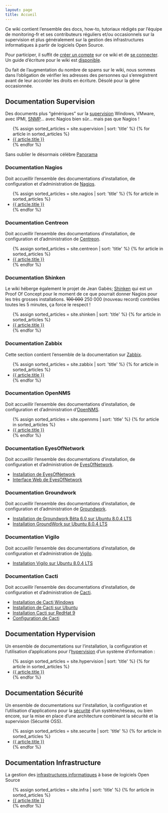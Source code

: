 ```yaml
---
layout: page
title: Accueil
---
```


Ce wiki contient l’ensemble des docs, how-to, tutoriaux rédigés par l’équipe de monitoring-fr et ses contributeurs réguliers et/ou occasionnels sur la supervision et plus généralement sur la gestion des infrastructures informatiques à partir de logiciels Open Source.

Pour participer, il suffit de [créer un compte](start@do=register.html "http://wiki.monitoring-fr.org/start?do=register") sur ce wiki et de [se connecter](start@do=login.html "http://wiki.monitoring-fr.org/start?do=login"). Un guide d’écriture pour le wiki est [disponible](http://wiki.monitoring-fr.org/wiki/syntax "wiki:syntax").

Du fait de l’augmentation du nombre de spams sur le wiki, nous sommes dans l’obligation de vérifier les adresses des personnes qui s’enregistrent avant de leur accorder les droits en écriture. Désolé pour la gêne occasionnée.

## Documentation Supervision

Des documents plus “génériques” sur la [supervision](/supervision/ "supervision:start") Windows, VMware, avec IPMI, [SNMP](/supervision/snmp/ "supervision:snmp")… avec Nagios bien sûr… mais pas que Nagios !

<ul class="collection">
{% assign sorted_articles = site.supervision | sort: 'title' %}
{% for article in sorted_articles %}
    <li class="collection-item"><a href="{{ article.url }}">{{ article.title }}</a></li>
{% endfor %}
</ul>

Sans oublier le désormais célèbre [Panorama](/supervision/links.html "supervision:links")

### Documentation Nagios

Doit accueillir l’ensemble des documentations d’installation, de configuration et d’administration de [Nagios](/nagios/ "nagios:start").

<ul class="collection">
{% assign sorted_articles = site.nagios | sort: 'title' %}
{% for article in sorted_articles %}
    <li class="collection-item"><a href="{{ article.url }}">{{ article.title }}</a></li>
{% endfor %}
</ul>

### Documentation Centreon

Doit accueillir l’ensemble des documentations d’installation, de configuration et d’administration de [Centreon](/centreon/ "centreon:start").

<ul class="collection">
{% assign sorted_articles = site.centreon | sort: 'title' %}
{% for article in sorted_articles %}
    <li class="collection-item"><a href="{{ article.url }}">{{ article.title }}</a></li>
{% endfor %}
</ul>

### Documentation Shinken

Le wiki héberge également le projet de Jean Gabès; [Shinken](/shinken/ "shinken:start") qui est un Proof Of Concept pour le moment de ce que pourrait donner Nagios pour les très grosses installations. ~~100 000~~ 250 000 (nouveau record) contrôles toutes les 5 minutes, ça force le respect !

<ul class="collection">
{% assign sorted_articles = site.shinken | sort: 'title' %}
{% for article in sorted_articles %}
    <li class="collection-item"><a href="{{ article.url }}">{{ article.title }}</a></li>
{% endfor %}
</ul>

### Documentation Zabbix

Cette section contient l’ensemble de la documentation sur [Zabbix](/zabbix/ "zabbix:start").

<ul class="collection">
{% assign sorted_articles = site.zabbix | sort: 'title' %}
{% for article in sorted_articles %}
    <li class="collection-item"><a href="{{ article.url }}">{{ article.title }}</a></li>
{% endfor %}
</ul>

### Documentation OpenNMS

Doit accueillir l’ensemble des documentations d’installation, de configuration et d’administration d’[OpenNMS](/opennms/ "opennms:start").

<ul class="collection">
{% assign sorted_articles = site.opennms | sort: 'title' %}
{% for article in sorted_articles %}
    <li class="collection-item"><a href="{{ article.url }}">{{ article.title }}</a></li>
{% endfor %}
</ul>

### Documentation EyesOfNetwork

Doit accueillir l’ensemble des documentations d’installation, de configuration et d’administration de [EyesOfNetwork](eyesofnetwork/start.html "eyesofnetwork:start").

- [Installation de EyesOfNetwork](eyesofnetwork/eyesofnetwork-iso-install.html "eyesofnetwork:eyesofnetwork-iso-install")
- [Interface Web de EyesOfNetwork](eyesofnetwork/eyesofnetwork-interface.html "eyesofnetwork:eyesofnetwork-interface")

### Documentation Groundwork

Doit accueillir l’ensemble des documentations d’installation, de configuration et d’administration de [Groundwork](groundwork/start.html "groundwork:start").

- [Installation de Groundwork Bêta 6.0 sur Ubuntu 8.0.4 LTS](groundwork/groundwork6.0-install-ubuntu.html "groundwork:groundwork6.0-install-ubuntu")
- [Installation GroundWork sur Ubuntu 8.0.4 LTS](groundwork/groundwork-ubuntu-install.html "groundwork:groundwork-ubuntu-install")

### Documentation Vigilo

Doit accueillir l’ensemble des documentations d’installation, de configuration et d’administration de [Vigilo](vigilo/start.html "vigilo:start").

- [Installation Vigilo sur Ubuntu 8.0.4 LTS](vigilo/vigilo-ubuntu-install.html "vigilo:vigilo-ubuntu-install")

### Documentation Cacti

Doit accueillir l’ensemble des documentations d’installation, de configuration et d’administration de [Cacti](cacti/start.html "cacti:start").

- [Installation de Cacti Windows](cacti/windows-install.html "cacti:windows-install")
- [Installation de Cacti sur Ubuntu](cacti/ubuntu-install.html "cacti:ubuntu-install")
- [Installation Cacti sur RedHat 9](cacti/redhat-install.html "cacti:redhat-install")
- [Configuration de Cacti](cacti/configuration.html "cacti:configuration")

## Documentation Hypervision

Un ensemble de documentations sur l’installation, la configuration et l’utilisation d’applications pour l’[hypervision](/hypervision/ "hypervision:start") d’un système d’information :

<ul class="collection">
{% assign sorted_articles = site.hypervision | sort: 'title' %}
{% for article in sorted_articles %}
    <li class="collection-item"><a href="{{ article.url }}">{{ article.title }}</a></li>
{% endfor %}
</ul>

## Documentation Sécurité

Un ensemble de documentations sur l’installation, la configuration et l’utilisation d’applications pour la [sécurité](/securite/ "securite:start") d’un système/réseau, ou bien encore, sur la mise en place d’une architecture combinant la sécurité et la supervision (Sécurité OSS).

<ul class="collection">
{% assign sorted_articles = site.securite | sort: 'title' %}
{% for article in sorted_articles %}
    <li class="collection-item"><a href="{{ article.url }}">{{ article.title }}</a></li>
{% endfor %}
</ul>

## Documentation Infrastructure

La gestion des [infrastructures informatiques](/infra/ "Gestion des infrastructures") à base de logiciels Open Source

<ul class="collection">
{% assign sorted_articles = site.infra | sort: 'title' %}
{% for article in sorted_articles %}
    <li class="collection-item"><a href="{{ article.url }}">{{ article.title }}</a></li>
{% endfor %}
</ul>
